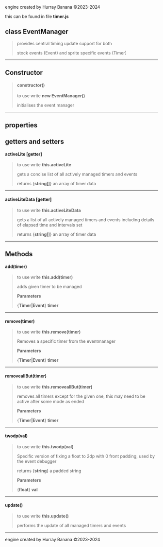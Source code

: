 engine created by Hurray Banana &copy;2023-2024

this can be found in file **timer.js**
## class EventManager
> 
> 
> provides central timing update support for both
> 
> stock events (Event) and sprite specific events (Timer)
> 
> 

---

## Constructor
> #### constructor()
> to use write **new EventManager()**
> 
> initialises the event manager
> 
> 

---

## properties
## getters and setters
#### activeLite [getter]
> to use write **this.activeLite**
> 
> gets a concise list of all actively managed timers and events
> 
> 
> returns {**string[]**} an array of timer data
> 
> 

---

#### activeLiteData [getter]
> to use write **this.activeLiteData**
> 
> gets a list of all actively managed timers and events including details of elapsed time and intervals set
> 
> 
> returns {**string[]**} an array of timer data
> 
> 

---

## Methods
#### add(timer)
> to use write **this.add(timer)**
> 
> adds given timer to be managed
> 
> 
> **Parameters**
> 
> {**Timer|Event**} **timer** 
> 
> 

---

#### remove(timer)
> to use write **this.remove(timer)**
> 
> Removes a specific timer from the eventmanager
> 
> 
> **Parameters**
> 
> {**Timer|Event**} **timer** 
> 
> 

---

#### removeallBut(timer)
> to use write **this.removeallBut(timer)**
> 
> removes all timers except for the given one, this may need to be active after some mode as ended
> 
> 
> **Parameters**
> 
> {**Timer|Event**} **timer** 
> 
> 

---

#### twodp(val)
> to use write **this.twodp(val)**
> 
> Specific version of fixing a float to 2dp with 0 front padding, used by the event debugger
> 
> 
> returns {**string**} a padded string
> 
> 
> **Parameters**
> 
> {**float**} **val** 
> 
> 

---

#### update()
> to use write **this.update()**
> 
> performs the update of all managed timers and events
> 
> 

---

engine created by Hurray Banana &copy;2023-2024
